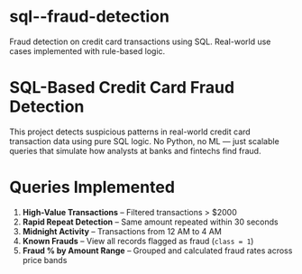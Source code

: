 # sql--fraud-detection
Fraud detection on credit card transactions using SQL. Real-world use cases implemented with rule-based logic.
# SQL-Based Credit Card Fraud Detection

This project detects suspicious patterns in real-world credit card transaction data using pure SQL logic. No Python, no ML — just scalable queries that simulate how analysts at banks and fintechs find fraud.

# Queries Implemented

1. **High-Value Transactions** – Filtered transactions > $2000
2. **Rapid Repeat Detection** – Same amount repeated within 30 seconds
3. **Midnight Activity** – Transactions from 12 AM to 4 AM
4. **Known Frauds** – View all records flagged as fraud (`class = 1`)
5. **Fraud % by Amount Range** – Grouped and calculated fraud rates across price bands
